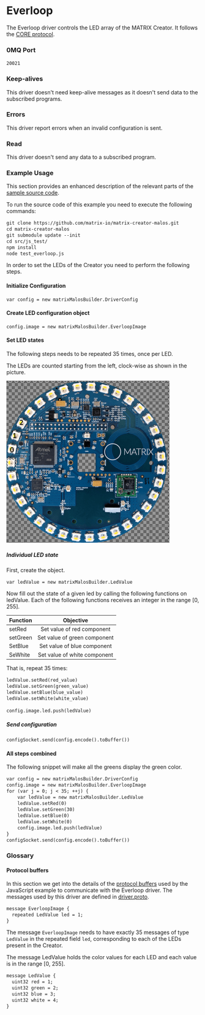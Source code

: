 # Everloop

The Everloop driver controls the LED array of the MATRIX Creator.
It follows the [CORE protocol](../index.md#protocol).

### 0MQ Port

```
20021
```

### Keep-alives

This driver doesn't need keep-alive messages as it doesn't send data to the subscribed programs.

### Errors

This driver report errors when an invalid configuration is sent.

### Read

This driver doesn't send any data to a subscribed program.

### Example Usage

This section provides an enhanced description of the relevant parts of the <a href="https://github.com/matrix-io/matrix-creator-malos/tree/master/src/js_test" target="_blank">sample source code</a>.

To run the source code of this example you need to execute the following commands:

```language-bash
git clone https://github.com/matrix-io/matrix-creator-malos.git
cd matrix-creator-malos
git submodule update --init
cd src/js_test/
npm install
node test_everloop.js
```

In order to set the LEDs of the Creator you need to perform the following steps.

#### Initialize Configuration

    var config = new matrixMalosBuilder.DriverConfig

#### Create LED configuration object

    config.image = new matrixMalosBuilder.EverloopImage

#### Set LED states

The following steps needs to be repeated 35 times, once per LED.

The LEDs are counted starting from the left, clock-wise
as shown in the picture.

![Everloop LEDs](creator-front-everloop-leds.png)

##### Individual LED state

First, create the object.
```language-javascript
var ledValue = new matrixMalosBuilder.LedValue
```

Now fill out the state of a given led by calling the following functions on ledValue.
Each of the following functions receives an integer in the range [0, 255].

| Function | Objective                    |
| -------- | :--------------------------: |
| setRed   | Set value of red component   |
| setGreen | Set value of green component |
| SetBlue  | Set value of blue component  |
| SeWhite  | Set value of white component |

That is, repeat 35 times:
``` language-javascript
ledValue.setRed(red_value)
ledValue.setGreen(green_value)
ledValue.setBlue(blue_value)
ledValue.setWhite(white_value)

config.image.led.push(ledValue)
```

##### Send configuration

```language-javascript
configSocket.send(config.encode().toBuffer())
```

#### All steps combined

The following snippet will make all the greens display the green color.
```language-javascript
var config = new matrixMalosBuilder.DriverConfig
config.image = new matrixMalosBuilder.EverloopImage
for (var j = 0; j < 35; ++j) {
    var ledValue = new matrixMalosBuilder.LedValue
    ledValue.setRed(0)
    ledValue.setGreen(30)
    ledValue.setBlue(0)
    ledValue.setWhite(0)
    config.image.led.push(ledValue)
}
configSocket.send(config.encode().toBuffer())
```



### Glossary

#### Protocol buffers

In this section we get into the details of the <a href="https://developers.google.com/protocol-buffers/docs/proto3)" target="_blank">protocol buffers</a> used by the
JavaScript example to communicate with the Everloop driver.
The messages used by this driver are defined in <a href="https://github.com/matrix-io/protocol-buffers/blob/master/matrix_io/malos/v1/driver.proto" target="_blank">driver.proto</a>.

```language-javascript
message EverloopImage {
  repeated LedValue led = 1;
}
```

The message `EverloopImage` needs to have exactly 35 messages of type `LedValue` in the repeated field `led`,
corresponding to each of the LEDs present in the Creator.

The message LedValue holds the color values for each LED and each value is in the range [0, 255].

```language-protobuf
message LedValue {
  uint32 red = 1;
  uint32 green = 2;
  uint32 blue = 3;
  uint32 white = 4;
}
```
